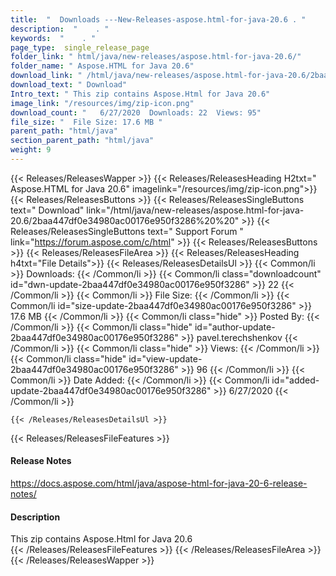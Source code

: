```yaml
---
title:  "  Downloads ---New-Releases-aspose.html-for-java-20.6 . " 
description:  "    . " 
keywords:  "    . " 
page_type:  single_release_page
folder_link: " html/java/new-releases/aspose.html-for-java-20.6/"
folder_name: " Aspose.HTML for Java 20.6"
download_link: " /html/java/new-releases/aspose.html-for-java-20.6/2baa447df0e34980ac00176e950f3286"
download_text: " Download"
Intro_text: " This zip contains Aspose.Html for Java 20.6"
image_link: "/resources/img/zip-icon.png"
download_count: "   6/27/2020  Downloads: 22  Views: 95"
file_size: "  File Size: 17.6 MB "
parent_path: "html/java"
section_parent_path: "html/java"
weight: 9 
---
```


{{< Releases/ReleasesWapper >}}
  {{< Releases/ReleasesHeading H2txt=" Aspose.HTML for Java 20.6" imagelink="/resources/img/zip-icon.png">}}
  {{< Releases/ReleasesButtons >}}
    {{< Releases/ReleasesSingleButtons text=" Download" link="/html/java/new-releases/aspose.html-for-java-20.6/2baa447df0e34980ac00176e950f3286%20%20" >}}
    {{< Releases/ReleasesSingleButtons text=" Support Forum " link="https://forum.aspose.com/c/html" >}}
  {{< Releases/ReleasesButtons >}}
  {{< Releases/ReleasesFileArea >}}
    {{< Releases/ReleasesHeading h4txt="File Details">}}
    {{< Releases/ReleasesDetailsUl >}}
            {{< Common/li  >}} Downloads: {{< /Common/li >}} 
      {{< Common/li class="downloadcount" id="dwn-update-2baa447df0e34980ac00176e950f3286" >}} 22 {{< /Common/li >}} 
      {{< Common/li  >}} File Size: {{< /Common/li >}} 
      {{< Common/li id="size-update-2baa447df0e34980ac00176e950f3286" >}} 17.6 MB {{< /Common/li >}} 
      {{< Common/li  class="hide" >}} Posted By: {{< /Common/li >}} 
      {{< Common/li class="hide" id="author-update-2baa447df0e34980ac00176e950f3286" >}} pavel.terechshenkov {{< /Common/li >}} 
      {{< Common/li class="hide"  >}} Views: {{< /Common/li >}} 
      {{< Common/li class="hide" id="view-update-2baa447df0e34980ac00176e950f3286" >}} 96 {{< /Common/li >}} 
      {{< Common/li  >}} Date Added: {{< /Common/li >}} 
      {{< Common/li id="added-update-2baa447df0e34980ac00176e950f3286" >}} 6/27/2020 {{< /Common/li >}} 

    {{< /Releases/ReleasesDetailsUl >}}

  {{< Releases/ReleasesFileFeatures >}}
      <h4>Release Notes</h4><div><a href="https://docs.aspose.com/html/java/aspose-html-for-java-20-6-release-notes/">https://docs.aspose.com/html/java/aspose-html-for-java-20-6-release-notes/</a></div><h4>Description</h4><div class="HTMLDescription">This zip contains Aspose.Html for Java 20.6</div>
  {{< /Releases/ReleasesFileFeatures >}}
 {{< /Releases/ReleasesFileArea >}}
{{< /Releases/ReleasesWapper >}}


